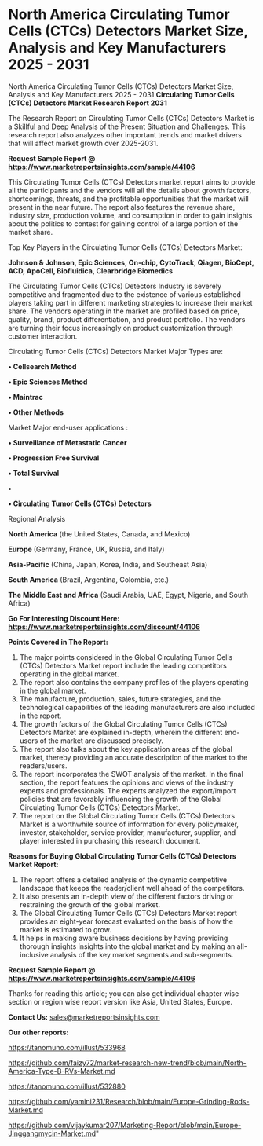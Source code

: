 # North America Circulating Tumor Cells (CTCs) Detectors Market Size, Analysis and Key Manufacturers 2025 - 2031
North America Circulating Tumor Cells (CTCs) Detectors Market Size, Analysis and Key Manufacturers 2025 - 2031
<strong>Circulating Tumor Cells (CTCs) Detectors Market Research Report 2031</strong>

The Research Report on Circulating Tumor Cells (CTCs) Detectors Market is a Skillful and Deep Analysis of the Present Situation and Challenges. This research report also analyzes other important trends and market drivers that will affect market growth over 2025-2031.

<strong>Request Sample Report @ <a href=https://www.marketreportsinsights.com/sample/44106>https://www.marketreportsinsights.com/sample/44106</a></strong>

This Circulating Tumor Cells (CTCs) Detectors market report aims to provide all the participants and the vendors will all the details about growth factors, shortcomings, threats, and the profitable opportunities that the market will present in the near future. The report also features the revenue share, industry size, production volume, and consumption in order to gain insights about the politics to contest for gaining control of a large portion of the market share.

Top Key Players in the Circulating Tumor Cells (CTCs) Detectors Market:

<strong>Johnson & Johnson, Epic Sciences, On-chip, CytoTrack, Qiagen, BioCept, ACD, ApoCell, Biofluidica, Clearbridge Biomedics</strong>

The Circulating Tumor Cells (CTCs) Detectors Industry is severely competitive and fragmented due to the existence of various established players taking part in different marketing strategies to increase their market share. The vendors operating in the market are profiled based on price, quality, brand, product differentiation, and product portfolio. The vendors are turning their focus increasingly on product customization through customer interaction.

Circulating Tumor Cells (CTCs) Detectors Market Major Types are:

<strong>•  Cellsearch Method

•  Epic Sciences Method

•  Maintrac

•  Other Methods</strong>

Market Major end-user applications :

<strong>•  Surveillance of Metastatic Cancer

•  Progression Free Survival

•  Total Survival

•  

•  Circulating Tumor Cells (CTCs) Detectors</strong>

Regional Analysis

</u><strong><b>North America</b></strong> (the United States, Canada, and Mexico)

<strong><b>Europe </b></strong>(Germany, France, UK, Russia, and Italy)

<strong><b>Asia-Pacific</b></strong> (China, Japan, Korea, India, and Southeast Asia)

<strong><b>South America</b></strong> (Brazil, Argentina, Colombia, etc.)

<strong><b>The Middle East and Africa</b></strong> (Saudi Arabia, UAE, Egypt, Nigeria, and South Africa)

<strong>Go For Interesting Discount Here: <a href=https://www.marketreportsinsights.com/discount/44106>https://www.marketreportsinsights.com/discount/44106</a></strong>

<strong>Points Covered in The Report:</strong>
<ol>
  <li>The major points considered in the Global Circulating Tumor Cells (CTCs) Detectors Market report include the leading competitors operating in the global market.</li>
  <li>The report also contains the company profiles of the players operating in the global market.</li>
  <li>The manufacture, production, sales, future strategies, and the technological capabilities of the leading manufacturers are also included in the report.</li>
  <li>The growth factors of the Global Circulating Tumor Cells (CTCs) Detectors Market are explained in-depth, wherein the different end-users of the market are discussed precisely.</li>
  <li>The report also talks about the key application areas of the global market, thereby providing an accurate description of the market to the readers/users.</li>
  <li>The report incorporates the SWOT analysis of the market. In the final section, the report features the opinions and views of the industry experts and professionals. The experts analyzed the export/import policies that are favorably influencing the growth of the Global Circulating Tumor Cells (CTCs) Detectors Market.</li>
  <li>The report on the Global Circulating Tumor Cells (CTCs) Detectors Market is a worthwhile source of information for every policymaker, investor, stakeholder, service provider, manufacturer, supplier, and player interested in purchasing this research document.</li>
</ol>
<strong>Reasons for Buying Global Circulating Tumor Cells (CTCs) Detectors Market Report:</strong>

<ol>
  <li>The report offers a detailed analysis of the dynamic competitive landscape that keeps the reader/client well ahead of the competitors.</li>
  <li>It also presents an in-depth view of the different factors driving or restraining the growth of the global market.</li>
  <li>The Global Circulating Tumor Cells (CTCs) Detectors Market report provides an eight-year forecast evaluated on the basis of how the market is estimated to grow.</li>
  <li>It helps in making aware business decisions by having providing thorough insights insights into the global market and by making an all-inclusive analysis of the key market segments and sub-segments.</li>
</ol>
<strong>Request Sample Report @ <a href=https://www.marketreportsinsights.com/sample/44106>https://www.marketreportsinsights.com/sample/44106</a></strong>


Thanks for reading this article; you can also get individual chapter wise section or region wise report version like Asia, United States, Europe.

<strong>Contact Us:</strong>
sales@marketreportsinsights.com

<strong>Our other reports:</strong>

<a href=https://tanomuno.com/illust/533968>https://tanomuno.com/illust/533968</a>

<a href=https://github.com/faizy72/market-research-new-trend/blob/main/North-America-Type-B-RVs-Market.md>https://github.com/faizy72/market-research-new-trend/blob/main/North-America-Type-B-RVs-Market.md</a>

<a href=https://tanomuno.com/illust/532880>https://tanomuno.com/illust/532880</a>

<a href=https://github.com/yamini231/Research/blob/main/Europe-Grinding-Rods-Market.md>https://github.com/yamini231/Research/blob/main/Europe-Grinding-Rods-Market.md</a>

<a href=https://github.com/vijaykumar207/Marketing-Report/blob/main/Europe-Jinggangmycin-Market.md>https://github.com/vijaykumar207/Marketing-Report/blob/main/Europe-Jinggangmycin-Market.md</a>"

